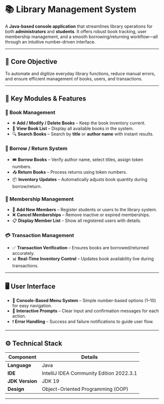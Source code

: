 # 📚 Library Management System

A **Java-based console application** that streamlines library operations for both **administrators** and **students**. It offers robust book tracking, user membership management, and a smooth borrowing/returning workflow—all through an intuitive number-driven interface.

---

## 🎯 Core Objective

To automate and digitize everyday library functions, reduce manual errors, and ensure efficient management of books, users, and transactions.

---

## 🔹 Key Modules & Features

### 📘 Book Management
- ➕ **Add / Modify / Delete Books** – Keep the book inventory current.
- 📖 **View Book List** – Display all available books in the system.
- 🔍 **Search Books** – Search by **title** or **author name** with instant results.

### 🔁 Borrow / Return System
- 🎟️ **Borrow Books** – Verify author name, select titles, assign token numbers.
- 📥 **Return Books** – Process returns using token numbers.
- 📦 **Inventory Updates** – Automatically adjusts book quantity during borrow/return.

### 👤 Membership Management
- 📝 **Add New Members** – Register students or users to the library system.
- ❌ **Cancel Memberships** – Remove inactive or expired memberships.
- 📋 **Display Member List** – Show all registered users with details.

### 💳 Transaction Management
- ✅ **Transaction Verification** – Ensures books are borrowed/returned accurately.
- 📊 **Real-Time Inventory Control** – Updates book availability live during transactions.

---

## 🖥️ User Interface

- 📑 **Console-Based Menu System** – Simple number-based options (1–10) for easy navigation.
- 💬 **Interactive Prompts** – Clear input and confirmation messages for each action.
- ❗ **Error Handling** – Success and failure notifications to guide user flow.

---

## ⚙️ Technical Stack

| Component        | Details                                  |
|------------------|------------------------------------------|
| **Language**     | Java                                     |
| **IDE**          | IntelliJ IDEA Community Edition 2022.3.1 |
| **JDK Version**  | JDK 19                                   |
| **Design**       | Object-Oriented Programming (OOP)        |

---
